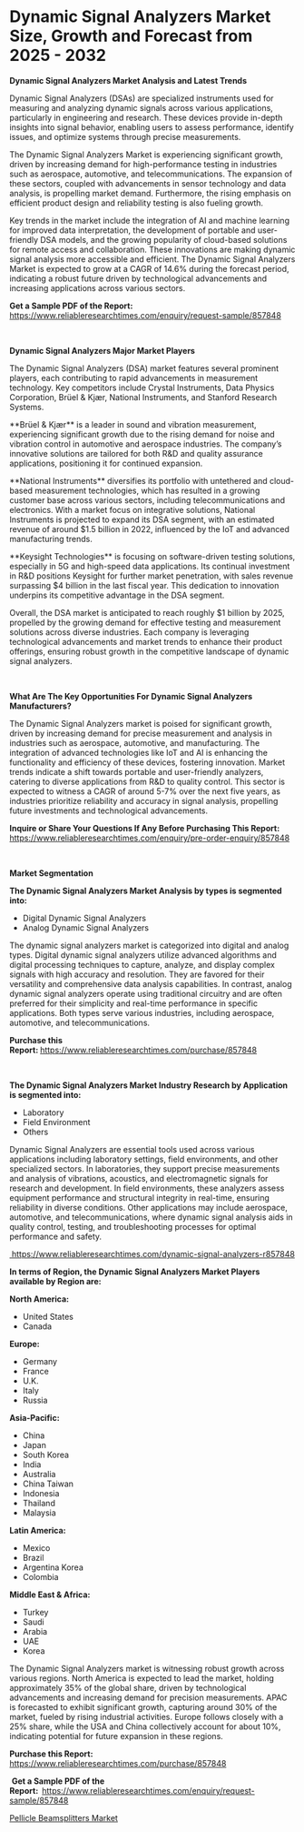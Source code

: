 <p><h1>Dynamic Signal Analyzers Market Size, Growth and Forecast from 2025 - 2032</h1></p><p><strong>Dynamic Signal Analyzers Market Analysis and Latest Trends</strong></p>
<p><p>Dynamic Signal Analyzers (DSAs) are specialized instruments used for measuring and analyzing dynamic signals across various applications, particularly in engineering and research. These devices provide in-depth insights into signal behavior, enabling users to assess performance, identify issues, and optimize systems through precise measurements.</p><p>The Dynamic Signal Analyzers Market is experiencing significant growth, driven by increasing demand for high-performance testing in industries such as aerospace, automotive, and telecommunications. The expansion of these sectors, coupled with advancements in sensor technology and data analysis, is propelling market demand. Furthermore, the rising emphasis on efficient product design and reliability testing is also fueling growth.</p><p>Key trends in the market include the integration of AI and machine learning for improved data interpretation, the development of portable and user-friendly DSA models, and the growing popularity of cloud-based solutions for remote access and collaboration. These innovations are making dynamic signal analysis more accessible and efficient. The Dynamic Signal Analyzers Market is expected to grow at a CAGR of 14.6% during the forecast period, indicating a robust future driven by technological advancements and increasing applications across various sectors.</p></p>
<p><strong>Get a Sample PDF of the Report:&nbsp;</strong> <a href="https://www.reliableresearchtimes.com/enquiry/request-sample/857848?utm_campaign=2204&utm_medium=2&utm_source=Github&utm_content=ia&utm_term=17022025&utm_id=dynamic-signal-analyzers">https://www.reliableresearchtimes.com/enquiry/request-sample/857848</a></p>
<p>&nbsp;</p>
<p><strong>Dynamic Signal Analyzers Major Market Players</strong></p>
<p><p>The Dynamic Signal Analyzers (DSA) market features several prominent players, each contributing to rapid advancements in measurement technology. Key competitors include Crystal Instruments, Data Physics Corporation, Brüel & Kjær, National Instruments, and Stanford Research Systems. </p><p>**Brüel & Kjær** is a leader in sound and vibration measurement, experiencing significant growth due to the rising demand for noise and vibration control in automotive and aerospace industries. The company’s innovative solutions are tailored for both R&D and quality assurance applications, positioning it for continued expansion.</p><p>**National Instruments** diversifies its portfolio with untethered and cloud-based measurement technologies, which has resulted in a growing customer base across various sectors, including telecommunications and electronics. With a market focus on integrative solutions, National Instruments is projected to expand its DSA segment, with an estimated revenue of around $1.5 billion in 2022, influenced by the IoT and advanced manufacturing trends.</p><p>**Keysight Technologies** is focusing on software-driven testing solutions, especially in 5G and high-speed data applications. Its continual investment in R&D positions Keysight for further market penetration, with sales revenue surpassing $4 billion in the last fiscal year. This dedication to innovation underpins its competitive advantage in the DSA segment.</p><p>Overall, the DSA market is anticipated to reach roughly $1 billion by 2025, propelled by the growing demand for effective testing and measurement solutions across diverse industries. Each company is leveraging technological advancements and market trends to enhance their product offerings, ensuring robust growth in the competitive landscape of dynamic signal analyzers.</p></p>
<p>&nbsp;</p>
<p><strong>What Are The Key Opportunities For Dynamic Signal Analyzers Manufacturers?</strong></p>
<p><p>The Dynamic Signal Analyzers market is poised for significant growth, driven by increasing demand for precise measurement and analysis in industries such as aerospace, automotive, and manufacturing. The integration of advanced technologies like IoT and AI is enhancing the functionality and efficiency of these devices, fostering innovation. Market trends indicate a shift towards portable and user-friendly analyzers, catering to diverse applications from R&D to quality control. This sector is expected to witness a CAGR of around 5-7% over the next five years, as industries prioritize reliability and accuracy in signal analysis, propelling future investments and technological advancements.</p></p>
<p><strong>Inquire or Share Your Questions If Any Before Purchasing This Report:</strong> <a href="https://www.reliableresearchtimes.com/enquiry/pre-order-enquiry/857848?utm_campaign=2204&utm_medium=2&utm_source=Github&utm_content=ia&utm_term=17022025&utm_id=dynamic-signal-analyzers">https://www.reliableresearchtimes.com/enquiry/pre-order-enquiry/857848</a></p>
<p>&nbsp;</p>
<p><strong>Market Segmentation</strong></p>
<p><strong>The Dynamic Signal Analyzers Market Analysis by types is segmented into:</strong></p>
<p><ul><li>Digital Dynamic Signal Analyzers</li><li>Analog Dynamic Signal Analyzers</li></ul></p>
<p><p>The dynamic signal analyzers market is categorized into digital and analog types. Digital dynamic signal analyzers utilize advanced algorithms and digital processing techniques to capture, analyze, and display complex signals with high accuracy and resolution. They are favored for their versatility and comprehensive data analysis capabilities. In contrast, analog dynamic signal analyzers operate using traditional circuitry and are often preferred for their simplicity and real-time performance in specific applications. Both types serve various industries, including aerospace, automotive, and telecommunications.</p></p>
<p><strong>Purchase this Report:&nbsp;</strong><a href="https://www.reliableresearchtimes.com/purchase/857848?utm_campaign=2204&utm_medium=2&utm_source=Github&utm_content=ia&utm_term=17022025&utm_id=dynamic-signal-analyzers">https://www.reliableresearchtimes.com/purchase/857848</a></p>
<p>&nbsp;</p>
<p><strong>The Dynamic Signal Analyzers Market Industry Research by Application is segmented into:</strong></p>
<p><ul><li>Laboratory</li><li>Field Environment</li><li>Others</li></ul></p>
<p><p>Dynamic Signal Analyzers are essential tools used across various applications including laboratory settings, field environments, and other specialized sectors. In laboratories, they support precise measurements and analysis of vibrations, acoustics, and electromagnetic signals for research and development. In field environments, these analyzers assess equipment performance and structural integrity in real-time, ensuring reliability in diverse conditions. Other applications may include aerospace, automotive, and telecommunications, where dynamic signal analysis aids in quality control, testing, and troubleshooting processes for optimal performance and safety.</p></p>
<p><a href="https://www.reliableresearchtimes.com/dynamic-signal-analyzers-r857848?utm_campaign=2204&utm_medium=2&utm_source=Github&utm_content=ia&utm_term=17022025&utm_id=dynamic-signal-analyzers">&nbsp;https://www.reliableresearchtimes.com/dynamic-signal-analyzers-r857848</a></p>
<p><strong>In terms of Region, the Dynamic Signal Analyzers Market Players available by Region are:</strong></p>
<p>
    <p> <strong> North America: </strong>
        <ul>
            <li>United States</li>
            <li>Canada</li>
        </ul>
        </p> 
    <p> <strong> Europe: </strong>
        <ul>
            <li>Germany</li>
            <li>France</li>
            <li>U.K.</li>
            <li>Italy</li>
            <li>Russia</li>
        </ul>
        </p> 
    <p> <strong> Asia-Pacific: </strong>
        <ul>
            <li>China</li>
            <li>Japan</li>
            <li>South Korea</li>
            <li>India</li>
            <li>Australia</li>
            <li>China Taiwan</li>
            <li>Indonesia</li>
            <li>Thailand</li>
            <li>Malaysia</li>
        </ul>
        </p> 
    <p> <strong> Latin America: </strong>
        <ul>
            <li>Mexico</li>
            <li>Brazil</li>
            <li>Argentina Korea</li>
            <li>Colombia</li>
        </ul>
        </p> 
    <p> <strong> Middle East & Africa: </strong>
        <ul>
            <li>Turkey</li>
            <li>Saudi</li>
            <li>Arabia</li>
            <li>UAE</li>
            <li>Korea</li>
        </ul>
    </p>
    </p>
<p><p>The Dynamic Signal Analyzers market is witnessing robust growth across various regions. North America is expected to lead the market, holding approximately 35% of the global share, driven by technological advancements and increasing demand for precision measurements. APAC is forecasted to exhibit significant growth, capturing around 30% of the market, fueled by rising industrial activities. Europe follows closely with a 25% share, while the USA and China collectively account for about 10%, indicating potential for future expansion in these regions.</p></p>
<p><strong>Purchase this Report: </strong><a href="https://www.reliableresearchtimes.com/purchase/857848?utm_campaign=2204&utm_medium=2&utm_source=Github&utm_content=ia&utm_term=17022025&utm_id=dynamic-signal-analyzers">https://www.reliableresearchtimes.com/purchase/857848</a></p>
<p>&nbsp;<strong>Get a Sample PDF of the Report:&nbsp;&nbsp;</strong><a href="https://www.reliableresearchtimes.com/enquiry/request-sample/857848?utm_campaign=2204&utm_medium=2&utm_source=Github&utm_content=ia&utm_term=17022025&utm_id=dynamic-signal-analyzers">https://www.reliableresearchtimes.com/enquiry/request-sample/857848</a></p>
<p><strong></strong></p>
<p><p><a href="https://github.com/tambraunrue691969/Market-Research-Report-List-1/blob/main/pellicle-beamsplitters-market.md?utm_campaign=2204&utm_medium=2&utm_source=Github&utm_content=ia&utm_term=17022025&utm_id=dynamic-signal-analyzers">Pellicle Beamsplitters Market</a></p></p>